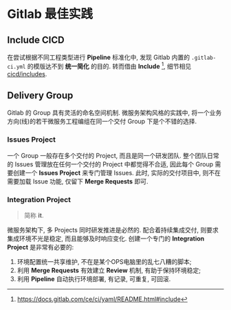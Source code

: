 # Gitlab 最佳实践

## Include CICD

在尝试根据不同工程类型进行 **Pipeline** 标准化中, 发现 Gitlab 内置的 `.gitlab-ci.yml` 的模版达不到 **统一简化** 的目的. 转而借由 **Include** [^1], 细节相见 [cicd/includes](./gitlab/cicd/includes/).

## Delivery Group

Gitlab 的 Group 具有灵活的命名空间机制. 微服务架构风格的实践中, 将一个业务方向(线)的若干微服务工程编组在同一个交付 Group 下是个不错的选择.

### Issues Project

一个 Group 一般存在多个交付的 Project, 而且是同一个研发团队. 整个团队日常的 Issues 管理放在任何一个交付的 Project 中都觉得不合适, 因此每个 Group 需要创建一个 **Issues Project** 来专门管理 Issues. 此时, 实际的交付项目中, 则不在需要加载 Issue 功能, 仅留下 **Merge Requests** 即可.

### Integration Project

> 简称 **it**. 

微服务架构下, 多 Projects 同时研发推进是必然的. 配合着持续集成交付, 则要求集成环境不光是稳定, 而且能够及时响应变化. 创建一个专门的 **Integration Project** 是非常有必要的:

1. 环境配置统一共享维护, 不在是某个OPS电脑里的乱七八糟的脚本;
2. 利用 **Merge Requests** 有效建立 **Review** 机制, 有助于保持环境稳定;
3. 利用 **Pipeline** 自动执行环境部署, 有记录, 可重复, 可回滚.


[^1]: https://docs.gitlab.com/ce/ci/yaml/README.html#include
